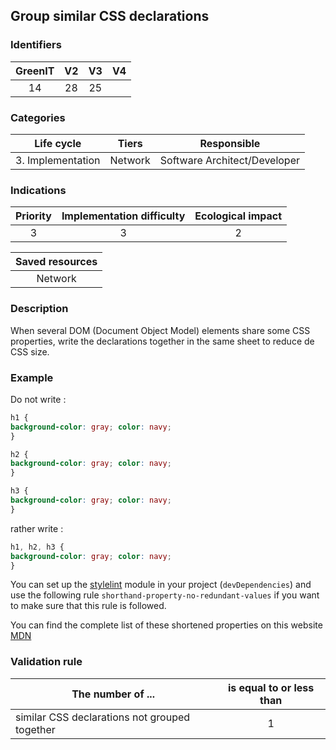 ## Group similar CSS declarations

### Identifiers

| GreenIT |  V2  |  V3  |  V4  |
|:-------:|:----:|:----:|:----:|
|   14   | 28  | 25  |      |

### Categories

| Life cycle |  Tiers  |  Responsible  |
|:---------:|:----:|:----:|
| 3. Implementation | Network | Software Architect/Developer |

### Indications

| Priority |      Implementation difficulty       |  Ecological impact    |
|:-------------------:|:-------------------------:|:---------------------:|
| 3 | 3 | 2 |

|Saved resources                                    |
|:----------------------------------------------------------:|
|  Network  |

### Description

When several DOM (Document Object Model) elements share some CSS properties, write the declarations together in the same sheet to reduce de CSS size.

### Example


Do not write :
```css
h1 {
background-color: gray; color: navy;
}

h2 {
background-color: gray; color: navy;
}

h3 {
background-color: gray; color: navy;
}
```

rather write :
```css
h1, h2, h3 {
background-color: gray; color: navy;
}
```

You can set up the [stylelint](https://stylelint.io/) module
in your project (`devDependencies`) and use the following rule `shorthand-property-no-redundant-values` if you want to make sure that this rule is followed.

You can find the complete list of these shortened properties on this website [MDN](https://developer.mozilla.org/en-US/docs/Web/CSS/Shorthand_properties)

### Validation rule

| The number of ...                  | is equal to or less than   | 
|------------------------------------|:-------------------------:|
| similar CSS declarations not grouped together | 1  |
